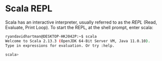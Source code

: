 # Scala REPL

Scala has an interactive interpreter, usually referred to as the *REPL* (Read, Evaluate, Print Loop). To start the REPL, at the shell prompt, enter scala:

```bash
ryandavidhartman@DESKTOP-HKJ042P:~$ scala
Welcome to Scala 2.13.3 (OpenJDK 64-Bit Server VM, Java 11.0.10).
Type in expressions for evaluation. Or try :help.

scala>
```
